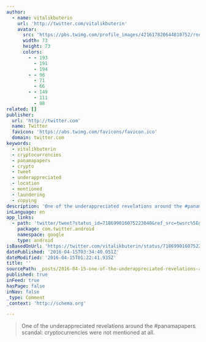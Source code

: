 ```yaml
---
author:
  - name: vitalikbuterin
    url: 'http://twitter.com/vitalikbuterin'
    avatar:
      src: 'https://pbs.twimg.com/profile_images/421617820644810752/rncc5OWi_bigger.jpeg'
      width: 73
      height: 73
      colors:
        - - 193
          - 191
          - 194
        - - 96
          - 71
          - 66
        - - 149
          - 111
          - 98
related: []
publisher:
  url: 'http://twitter.com'
  name: Twitter
  favicon: 'https://abs.twimg.com/favicons/favicon.ico'
  domain: twitter.com
keywords:
  - vitalikbuterin
  - cryptocurrencies
  - panamapapers
  - crypto
  - tweet
  - underappreciated
  - location
  - mentioned
  - laundering
  - copying
description: 'One of the underappreciated revelations around the #panamapapers scandal: cryptocurrencies were not mentioned at all.'
inLanguage: en
app_links:
  - path: 'twitter/tweet?status_id=718699016075223040&ref_src=twsrc%5Egoogle%7Ctwcamp%5Eandroidseo%7Ctwgr%5Estatus%7Ctwterm%5E718699016075223040'
    package: com.twitter.android
    namespace: google
    type: android
isBasedOnUrl: 'https://twitter.com/vitalikbuterin/status/718699016075223040'
datePublished: '2016-04-15T03:34:40.051Z'
dateModified: '2016-04-15T01:22:41.935Z'
title: ''
sourcePath: _posts/2016-04-15-one-of-the-underappreciated-revelations-around-the-panamapa.md
published: true
inFeed: true
hasPage: false
inNav: false
_type: Comment
_context: 'http://schema.org'

---
```

> One of the underappreciated revelations around the \#panamapapers scandal: cryptocurrencies were not mentioned at all.